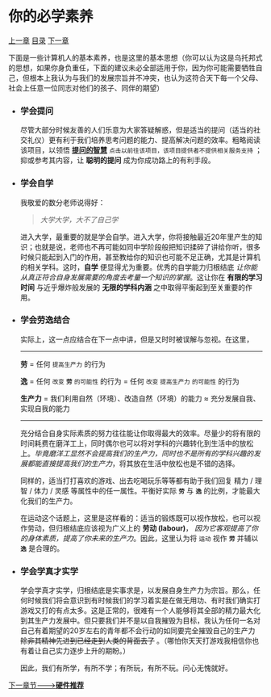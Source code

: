 # 你的必学素养

[上一章](./index.md) [目录](./index.md) [下一章](./hardware.md)

下面是一些计算机人的基本素养，也是这里的基本思想（你可以认为这是乌托邦式的思想，如果你身负重任，下面的建议未必全部适用于你，因为你可能需要牺牲自己，但根本上我认为与我们的发展宗旨并不冲突，也认为这符合天下每一个父母、社会上任意一位同志对他们的孩子、同伴的期望）

* ### **学会提问**
    
    尽管大部分时候友善的人们乐意为大家答疑解惑，但是适当的提问（适当的社交礼仪）更有利于我们培养思考问题的能力、提高解决问题的效率。粗略阅读该项目，以领悟 [**提问的智慧**](http://git.io/how2ask) `点击以前往该项目，该项目提供者不提供相关服务支持` ；抑或参考其内容，让 **聪明的提问** 成为你成功路上的有利手段。

* ### **学会自学**

    我敬爱的数分老师说得好：

    > *大学大学，大不了自己学*

    进入大学，最重要的就是学会自学。进入大学，你将接触最近20年里产生的知识；也就是说，老师也不再可能如同中学阶段般把知识揉碎了讲给你听，很多时候只能起到入门的作用，甚至教给你的知识也可能不足正确，尤其是计算机的相关学科。这时，**自学** 便显得尤为重要。优秀的自学能力归根结底 *让你能从真正符合自身发展需要的角度去考量一个知识的掌握*。这让你在 **有限的学习时间** 与近乎爆炸般发展的 **无限的学科内涵** 之中取得平衡起到至关重要的作用。

* ### **学会劳逸结合**

    实际上，这一点应结合在下一点中讲，但是又时时被误解与忽视。在这里，

    ***

    **劳** = 任何 `提高生产力` 的行为
    
    **逸** = 任何 `改变` **`劳`** `的可能性` 的行为 = 任何 `改变` `提高生产力` `的可能性` 的行为

    **生产力** = 我们利用自然（环境）、改造自然（环境）的能力 ≈ 充分发展自我、实现自我的能力
    
    ***

    充分结合自身实际素质的努力往往能让你取得最大的效率。尽量少的将有限的时间耗费在磨洋工上，同时偶尔也可以将对学科的兴趣转化到生活中的放松上。*毕竟磨洋工显然不会提高我们的生产力，同时也不是所有的学科兴趣的发展都能直接提高我们的生产力*，将其放在生活中放松也是不错的选择。

    同样的，适当打打喜欢的游戏、出去吃喝玩乐等等都有助于我们回复 精力 / 理智 / 体力 / 灵感 等属性中的任一属性。平衡好实际 **`劳`** 与 **`逸`** 的比例，才能最大化我们的生产力。
    
    在运动这个话题上，这里是这样看的：适当的锻炼既可以视作放松，也可以视作劳动，但归根结底应该视为广义上的 **劳动 (labour)**， *因为它客观提高了你的身体素质，提高了你未来的生产力*。因此，这里认为将 `运动` 视作 **`劳`** 并辅以 **`逸`** 是合理的。

* ### **学会学真才实学**

    学会学真才实学，归根结底是实事求是，以发展自身生产力为宗旨。那么，任何时候我们将会意识到有时候我们的学习着实是在做无用功、有时我们确实打游戏又打的有点太多。这是正常的，很难有一个人能够将其全部的精力最大化到其生产力发展中。但只要我们并不是以自我摧毁为目标，我认为任何一名对自己有着期望的20岁左右的青年都不会行动的如同要完全摧毁自己的生产力 ~~除非其精神先进到已经走到人类的背面去了~~ 。（哪怕你天天打游戏我相信你也有着让自己实力逐步上升的期盼。）
    
    因此，我们有所学，有所不学；有所玩，有所不玩。问心无愧就好。

[下一章节--->**硬件推荐**](./hardware.md)